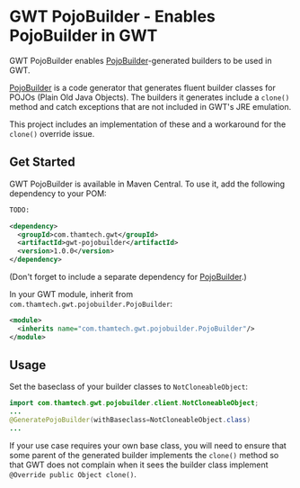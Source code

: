 GWT PojoBuilder - Enables PojoBuilder in GWT
============================================

GWT PojoBuilder enables [PojoBuilder](http://github.com/mkarneim/pojobuilder)-generated
builders to be used in GWT.

[PojoBuilder](http://github.com/mkarneim/pojobuilder) is a code generator
that generates fluent builder classes for POJOs (Plain Old Java Objects). The
builders it generates include a `clone()` method and catch exceptions that
are not included in GWT's JRE emulation.

This project includes an implementation of these and a workaround for the
`clone()` override issue.

Get Started
-----------

GWT PojoBuilder is available in Maven Central.
To use it, add the following dependency to your POM:

```xml
TODO:

<dependency>
  <groupId>com.thamtech.gwt</groupId>
  <artifactId>gwt-pojobuilder</artifactId>
  <version>1.0.0</version>
</dependency>
```

(Don't forget to include a separate dependency for
[PojoBuilder](http://github.com/mkarneim/pojobuilder).)

In your GWT module, inherit from `com.thamtech.gwt.pojobuilder.PojoBuilder`:

```xml
<module>
  <inherits name="com.thamtech.gwt.pojobuilder.PojoBuilder"/>
</module>
```

Usage
-----

Set the baseclass of your builder classes to `NotCloneableObject`:

```java
import com.thamtech.gwt.pojobuilder.client.NotCloneableObject;
...
@GeneratePojoBuilder(withBaseclass=NotCloneableObject.class)
...
```

If your use case requires your own base class, you will need to ensure that
some parent of the generated builder implements the `clone()` method so that
GWT does not complain when it sees the builder class implement
`@Override public Object clone()`.
